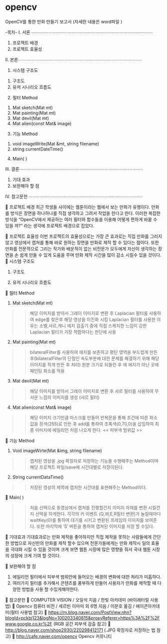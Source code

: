 # opencv
OpenCV를 통한 
만화 만들기
보고서 (자세한 내용은 word파일 )

-목차-
I.	서론 ∙∙∙∙∙∙∙∙∙∙∙∙∙∙∙∙∙∙∙∙∙∙∙∙∙∙∙∙∙∙∙∙∙∙∙∙∙∙∙∙∙∙∙∙∙∙∙∙∙∙∙∙∙∙∙∙∙∙∙∙∙∙∙∙∙∙∙∙∙∙∙∙∙∙∙∙∙∙∙∙∙∙∙∙∙∙∙∙∙∙∙∙∙∙∙∙∙∙∙∙

1.	프로젝트 배경
2.	프로젝트 효율성

II.	본론∙∙∙∙∙∙∙∙∙∙∙∙∙∙∙∙∙∙∙∙∙∙∙∙∙∙∙∙∙∙∙∙∙∙∙∙∙∙∙∙∙∙∙∙∙∙∙∙∙∙∙∙∙∙∙∙∙∙∙∙∙∙∙∙∙∙∙∙∙∙∙∙∙∙∙∙∙∙∙∙∙∙∙∙∙∙∙∙∙∙∙∙∙∙∙∙∙∙∙∙∙∙

1.	시스템 구조도
1)	구조도
2)	유저 시나리오 흐름도
2.	필터 Method
1)	Mat sketch(Mat mt)
2)	Mat painting(Mat mt)
3)	Mat devil(Mat mt)
4)	Mat alien(const Mat& image)
3.	기능 Method
1)	void imageWrite(Mat &mt, string filename)
2)	string currentDateTime()
4.	Main( )

III.	결론∙∙∙∙∙∙∙∙∙∙∙∙∙∙∙∙∙∙∙∙∙∙∙∙∙∙∙∙∙∙∙∙∙∙∙∙∙∙∙∙∙∙∙∙∙∙∙∙∙∙∙∙∙∙∙∙∙∙∙∙∙∙∙∙∙∙∙∙∙∙∙∙∙∙∙∙∙∙∙∙∙∙∙∙∙∙∙∙∙∙∙∙∙∙∙∙∙∙∙∙∙∙
1.	기대 효과
2.	보완해야 할 점

IV.	참고문헌 ∙∙∙∙∙∙∙∙∙∙∙∙∙∙∙∙∙∙∙∙∙∙∙∙∙∙∙∙∙∙∙∙∙∙∙∙∙∙∙∙∙∙∙∙∙∙∙∙∙∙∙∙∙∙∙∙∙∙∙∙∙∙∙∙∙∙∙∙∙∙∙∙∙∙∙∙∙∙∙∙∙∙∙∙∙∙∙∙∙∙∙∙∙∙


	프로젝트 배경
최근 학생들 사이에는 웹툰이라는 웹에서 보는 만화가 유행이다. 만화를 방식은 장면을 하나하나를 직접 생각하고 그려서 작업을 한다고 한다. 이러한 복잡한 방식을 “OpenCV에서 제공하는 여러 필터와 함수들을 이용해 어떻게 편하게 바꿀 수 있을 까?” 라는 생각에 프로젝트 배경으로 잡았다.

	프로젝트 효율성
이번 프로젝트의 효율성으로는 가장 큰 효과로는 직접 만화를 그리지 않고 영상에서 캡쳐를 통해 바로 원하는 장면을 만화로 제작 할 수 있다는 점이다. 또한 만화를 전문적으로 그리는 작가와 배운적이 없는 비전문가 모두에게 자신이 생각하는 장면을 손 쉽게 만들 수 있게 도움을 주며 만화 제작 시간을 많이 감소 시킬수 있을 것이다.
	시스템 구조도
1)	구조도
 
2)	유저 시나리오 흐름도
 
	필터 Method
1.	Mat sketch(Mat mt)
 
>> 해당 이미지를 받아서 그레이 이미지로 변환 후 Laplacian 필터를 사용하여 edge를 찾은후 해당 영상을 이진화 시킴
>> Laplacian 필터를 사용한 이유는 소벨,샤르,캐니 에지 검출기 중에 직접 스케치한 느낌이 강한 Laplacian 필터가 가장 적합하다는 판단에 사용

2.	Mat painting(Mat mt)
  
>> bilateralFilter를 사용하여 에지를 보존하고 평탄 영역을 부드럽게 만든 후(bilateralFilter의 단점인 속도부분에 대한 문제를 해결하기 위해 해당 이미지를 작게 만든 후 처리) 원본 크기로 되돌린 후 에 에지가 아닌 곳에 페인팅 화소를 적용

3.	Mat devil(Mat mt)
  
>>해당 이미지를 받아서 그레이 이미지로 변환 후 샤르 필터를 사용하여 무서운 느낌의 이미지를 생성 (샤르 필터)

4.	Mat alien(const Mat& image)
 
>>해당 이미지 크기만큼 마스크를 만들어 반복문을 통해 조건에 따른 화소 값을 흰색(255)로 만든 후 add를 통하여 초록색(0,70,0)을 삽입하여 최종 이미지에 에일리언 처럼 나오게 한다.
<< 피부색 범위값 >>
 
	기능 Method

1.	Void imageWirte(Mat &img, string filename) 
 >>캡처된 영상을 .jpg 확장자로 저장하는 기능을 수행해주는 Method이며 해당 프로젝트 파일/save에 시간대별로 저장이된다.
2.	String currentDataTime()
 >>저장된 영상의 제목에 캡처한 시간대를 표현해주는 Method이다.
 
	Main( )

>> 처음 선택으로 동영상에서 캡쳐를 진행할건지 이미지 자체를 변환 시킬건지 선택을 하게한다. 각각의 키 이벤트 (Q,W,E,R필터 변환)가 눌릴때마다 waitKey(0)를 통하여 대기를 시키고 변환된 프레임의 이미지를 보여준다. 또한 마지막에 ‘S’ 버튼을 통하여 캡쳐된 이미지를 저장 할 수있다.

	기대효과
기대효과로는 만화 제작을 좋아하지만 직접 제작을 못하는 사람들에게 간단한 방법으로 자신만의 만화를 제작 할수 있으며 전문가들에게는 만화 제작시 일의 효율을 극대화 시킬 수 있을 것이며 크게 보면 웹툰 시장에 많은 영향을 줘서 국내 웹툰 시장의 성장에 크게 기여 할 것이다.


	보완해야 할 점
1.	에일리언 필터에서 피부색 범위안에 들어오는 배경의 변화에 대한 처리가 미흡하다.
2.	여러가지 필터를 추가해서 콘텐츠를 풍부하게 만들어 사용자가 만화를 제작할 때 다양한 방법을 사용 할 수있게해야한다.



	참고문헌
	COMPUTER VISION / 오일석 지음 / 한빛 아카데미  (바이래터럴 사용법)
	Opencv 컴퓨터 비전 / 세르빈 이마미 외 6명 지음 / 이문호 옮김 / 에이콘아카데미(필터 사용법 참고)
	https://m.blog.naver.com/PostView.nhn?blogId=pckbj123&logNo=100203340815&proxyReferer=https%3A%2F%2Fwww.google.co.kr%2F    (RGB 공간 피부색 검출 참고)
	http://blog.naver.com/shop2930/220298412171   (.JPG 확장자로 저장하는 법 참고)
	http://cafe.naver.com/opencv Opencv 커뮤니티 

